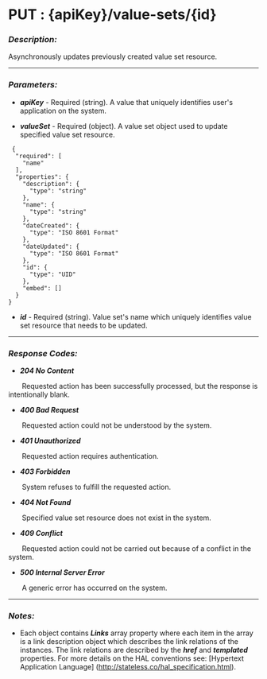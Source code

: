 
# PUT : {apiKey}/value-sets/{id} 

### *Description:* 
Asynchronously updates previously created value set resource. 



* * *
### *Parameters:*


- ***apiKey*** - Required (string). A value that uniquely identifies user&#39;s application on the system. 


- ***valueSet*** - Required (object). A value set object used to update specified value set resource. 

```
 {
  "required": [
    "name"
  ],
  "properties": {
    "description": {
      "type": "string"
    },
    "name": {
      "type": "string"
    },
    "dateCreated": {
      "type": "ISO 8601 Format"
    },
    "dateUpdated": {
      "type": "ISO 8601 Format"
    },
    "id": {
      "type": "UID"
    },
    "embed": []
  }
} 

```

- ***id*** - Required (string). Value set&#39;s name which uniquely identifies value set resource that needs to be updated. 


* * *
### *Response Codes:*


- ***204  No Content*** 

&nbsp;&nbsp;&nbsp;&nbsp;&nbsp;&nbsp; Requested action has been successfully processed, but the response is intentionally blank. 


- ***400  Bad Request*** 

&nbsp;&nbsp;&nbsp;&nbsp;&nbsp;&nbsp; Requested action could not be understood by the system. 


- ***401  Unauthorized*** 

&nbsp;&nbsp;&nbsp;&nbsp;&nbsp;&nbsp; Requested action requires authentication. 


- ***403  Forbidden*** 

&nbsp;&nbsp;&nbsp;&nbsp;&nbsp;&nbsp; System refuses to fulfill the requested action. 


- ***404  Not Found*** 

&nbsp;&nbsp;&nbsp;&nbsp;&nbsp;&nbsp; Specified value set resource does not exist in the system. 


- ***409  Conflict*** 

&nbsp;&nbsp;&nbsp;&nbsp;&nbsp;&nbsp; Requested action could not be carried out because of a conflict in the system. 


- ***500  Internal Server Error*** 

&nbsp;&nbsp;&nbsp;&nbsp;&nbsp;&nbsp; A generic error has occurred on the system. 



* * *
### *Notes:* 
- Each object contains ***Links*** array property where each item in the array is a link description object which describes the link relations of the instances. The link relations are described by the ***href*** and ***templated*** properties. For more details on the HAL conventions see: [Hypertext Application Language] (http://stateless.co/hal_specification.html).

